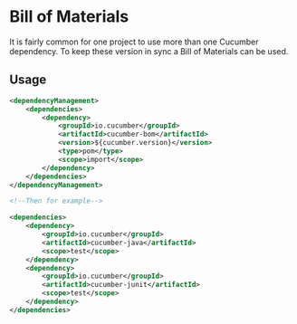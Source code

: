 # Bill of Materials

It is fairly common for one project to use more than one Cucumber dependency. To
keep these version in sync a Bill of Materials can be used.

## Usage

```xml
<dependencyManagement>
    <dependencies>
        <dependency>
            <groupId>io.cucumber</groupId>
            <artifactId>cucumber-bom</artifactId>
            <version>${cucumber.version}</version>
            <type>pom</type>
            <scope>import</scope>
        </dependency>
    </dependencies>
</dependencyManagement>

<!--Then for example-->

<dependencies>
    <dependency>
        <groupId>io.cucumber</groupId>
        <artifactId>cucumber-java</artifactId>
        <scope>test</scope>
    </dependency>
    <dependency>
        <groupId>io.cucumber</groupId>
        <artifactId>cucumber-junit</artifactId>
        <scope>test</scope>
    </dependency>
</dependencies>
```
